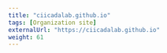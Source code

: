 ```yaml
---
title: "ciicadalab.github.io"
tags: [Organization site]
externalUrl: "https://ciicadalab.github.io"
weight: 61
---
```

